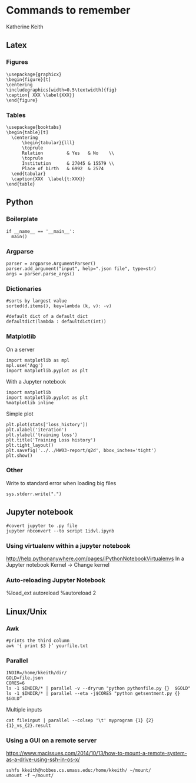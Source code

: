 # Commands to remember
Katherine Keith 

## Latex 

### Figures 

```
\usepackage{graphicx}
\begin{figure}[t]
\centering
\includegraphics[width=0.5\textwidth]{fig}
\caption{ XXX \label{XXX}}
\end{figure}
```

### Tables 

```
\usepackage{booktabs}
\begin{table}[t]
  \centering
      \begin{tabular}{lll}
      \toprule
      Relation         & Yes   & No    \\
      \toprule
      Institution      & 27045 & 15579 \\
      Place of birth   & 6992  & 2574 
  \end{tabular}
  \caption{XXX  \label{t:XXX}}
\end{table}
```


## Python

### Boilerplate 
```
if __name__ == '__main__':
  main()
```

### Argparse 
```
parser = argparse.ArgumentParser()
parser.add_argument("input", help=".json file", type=str)
args = parser.parse_args()
```

### Dictionaries 
```
#sorts by largest value 
sorted(d.items(), key=lambda (k, v): -v)

#default dict of a default dict 
defaultdict(lambda : defaultdict(int))
```

### Matplotlib 
On a server 
```
import matplotlib as mpl
mpl.use('Agg')
import matplotlib.pyplot as plt
```
With a Jupyter notebook
```
import matplotlib
import matplotlib.pyplot as plt
%matplotlib inline
```
Simple plot 
```
plt.plot(stats['loss_history'])
plt.xlabel('iteration')
plt.ylabel('training loss')
plt.title('Training Loss history')
plt.tight_layout()
plt.savefig('../../HW03-report/q2d', bbox_inches='tight')
plt.show()
```
### Other 
Write to standard error when loading big files
```
sys.stderr.write(".")
```

## Jupyter notebook 

```
#covert jupyter to .py file 
jupyter nbconvert --to script 1idvl.ipynb
```

### Using virtualenv within a jupyter notebook 
http://help.pythonanywhere.com/pages/IPythonNotebookVirtualenvs
In a Jupyter notebook 
Kernel -> Change kernel 

### Auto-reloading Jupyter Notebook 
%load_ext autoreload
%autoreload 2

## Linux/Unix 

### Awk 
```
#prints the third column 
awk '{ print $3 }’ yourfile.txt
```

### Parallel 
```
INDIR=/home/kkeith/dir/
GOLD=file.json
CORES=6
ls -1 $INDIR/* | parallel -v --dryrun "python pythonfile.py {}  $GOLD"
ls -1 $INDIR/* | parallel --eta -j$CORES "python getsentment.py {} $GOLD”
```

Multiple inputs
```
cat fileinput | parallel --colsep '\t' myprogram {1} {2} {1}_vs_{2}.result
```

### Using a GUI on a remote server
https://www.macissues.com/2014/10/13/how-to-mount-a-remote-system-as-a-drive-using-ssh-in-os-x/
```
sshfs kkeith@hobbes.cs.umass.edu:/home/kkeith/ ~/mount/
umount -f ~/mount/
```
